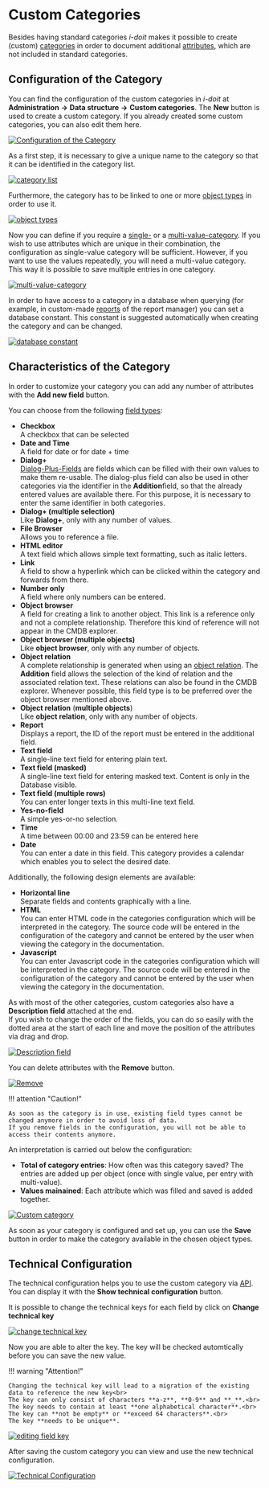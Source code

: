 # Custom Categories

Besides having standard categories _i-doit_ makes it possible to create (custom) [categories](structure-of-the-it-documentation.md) in order to document additional [attributes](./structure-of-the-it-documentation.md), which are not included in standard categories.

## Configuration of the Category

You can find the configuration of the custom categories in _i-doit_ at **Administration** **→** **Data structure** **→** **Custom categories**. The **New** button is used to create a custom category. If you already created some custom categories, you can also edit them here.

[![Configuration of the Category](../assets/images/en/basics/custom-categories/1-cc.png)](../assets/images/en/basics/custom-categories/1-cc.png)

As a first step, it is necessary to give a unique name to the category so that it can be identified in the category list.

[![category list](../assets/images/en/basics/custom-categories/2-cc.png)](../assets/images/en/basics/custom-categories/2-cc.png)

Furthermore, the category has to be linked to one or more [object types](structure-of-the-it-documentation.md) in order to use it.

[![object types](../assets/images/en/basics/custom-categories/3-cc.png)](../assets/images/en/basics/custom-categories/3-cc.png)

Now you can define if you require a [single-](structure-of-the-it-documentation.md) or a [multi-value-category](structure-of-the-it-documentation.md). If you wish to use attributes which are unique in their combination, the configuration as single-value category will be sufficient. However, if you want to use the values repeatedly, you will need a multi-value category. This way it is possible to save multiple entries in one category.

[![multi-value-category](../assets/images/en/basics/custom-categories/4-cc.png)](../assets/images/en/basics/custom-categories/4-cc.png)

In order to have access to a category in a database when querying (for example, in custom-made [reports](../evaluation/report-manager.md) of the report manager) you can set a database constant. This constant is suggested automatically when creating the category and can be changed.

[![database constant](../assets/images/en/basics/custom-categories/5-cc.png)](../assets/images/en/basics/custom-categories/5-cc.png)

## Characteristics of the Category

In order to customize your category you can add any number of attributes with the **Add new field** button.

You can choose from the following [field types](./attribute-fields.md):

*   **Checkbox**<br>
    A checkbox that can be selected
*   **Date and Time**<br>
    A field for date or for date + time
*   **Dialog+**<br>
    [Dialog-Plus-Fields](./dialog-admin.md) are fields which can be filled with their own values to make them re-usable. The dialog-plus field can also be used in other categories via the identifier in the **Addition**field, so that the already entered values are available there. For this purpose, it is necessary to enter the same identifier in both categories.
*   **Dialog+ (multiple selection)**<br>
    Like **Dialog+**, only with any number of values.
*   **File Browser**<br>
    Allows you to reference a file.
*   **HTML editor**<br>
    A text field which allows simple text formatting, such as italic letters.
*   **Link**<br>
    A field to show a hyperlink which can be clicked within the category and forwards from there.
*   **Number only**<br>
    A field where only numbers can be entered.
*   **Object browser**<br>
    A field for creating a link to another object. This link is a reference only and not a complete relationship. Therefore this kind of reference will not appear in the CMDB explorer.
*   **Object browser (multiple objects)**<br>
    Like **object browser**, only with any number of objects.
*   **Object relation**<br>
    A complete relationship is generated when using an [object relation](./object-relations.md). The **Addition** field allows the selection of the kind of relation and the associated relation text. These relations can also be found in the CMDB explorer. Whenever possible, this field type is to be preferred over the object browser mentioned above.
*   **Object relation** (**multiple objects**)<br>
    Like **object relation**, only with any number of objects.
*   **Report**<br>
    Displays a report, the ID of the report must be entered in the additional field.
*   **Text field**<br>
    A single-line text field for entering plain text.
*   **Text field (masked)**<br>
    A single-line text field for entering masked text. Content is only in the Database visible.
*   **Text field (multiple rows)**<br>
    You can enter longer texts in this multi-line text field.
*   **Yes-no-field**<br>
    A simple yes-or-no selection.
*   **Time**<br>
    A time between 00:00 and 23:59 can be entered here
*   **Date**<br>
    You can enter a date in this field. This category provides a calendar which enables you to select the desired date.

Additionally, the following design elements are available:

*   **Horizontal line**<br>
    Separate fields and contents graphically with a line.
*   **HTML**<br>
    You can enter HTML code in the categories configuration which will be interpreted in the category. The source code will be entered in the configuration of the category and cannot be entered by the user when viewing the category in the documentation.
*   **Javascript**<br>
    You can enter Javascript code in the categories configuration which will be interpreted in the category. The source code will be entered in the configuration of the category and cannot be entered by the user when viewing the category in the documentation.

As with most of the other categories, custom categories also have a **Description field** attached at the end.<br>
If you wish to change the order of the fields, you can do so easily with the dotted area at the start of each line and move the position of the attributes via drag and drop.

[![Description field](../assets/images/en/basics/custom-categories/6-cc.gif)](../assets/images/en/basics/custom-categories/6-cc.gif)

You can delete attributes with the **Remove** button.

[![Remove](../assets/images/en/basics/custom-categories/7-cc.gif)](../assets/images/en/basics/custom-categories/7-cc.gif)

!!! attention "Caution!"

    As soon as the category is in use, existing field types cannot be changed anymore in order to avoid loss of data.
    If you remove fields in the configuration, you will not be able to access their contents anymore.

An interpretation is carried out below the configuration:

*   **Total of category entries**: How often was this category saved? The entries are added up per object (once with single value, per entry with multi-value).
*   **Values mainained**: Each attribute which was filled and saved is added together.

[![Custom category](../assets/images/en/basics/custom-categories/8-cc.png)](../assets/images/en/basics/custom-categories/8-cc.png)

As soon as your category is configured and set up, you can use the **Save** button in order to make the category available in the chosen object types.

## Technical Configuration

The technical configuration helps you to use the custom category via [API](../i-doit-pro-add-ons/api/index.md). You can display it with the **Show technical configuration** button.

It is possible to change the technical keys for each field by click on **Change technical key**

[![change technical key](../assets/images/en/basics/custom-categories/9-cc.png)](../assets/images/en/basics/custom-categories/9-cc.png)

Now you are able to alter the key. The key will be checked automtically before you can save the new value.

!!! warning "Attention!"

    Changing the technical key will lead to a migration of the existing data to reference the new key<br>
    The key can only consist of characters **a-z**, **0-9** and **_**.<br>
    The key needs to contain at least **one alphabetical character**.<br>
    The key can **not be empty** or **exceed 64 characters**.<br>
    The key **needs to be unique**.

[![editing field key](../assets/images/en/basics/custom-categories/10-cc.png)](../assets/images/en/basics/custom-categories/10-cc.png)

After saving the custom category you can view and use the new technical configuration.

[![Technical Configuration](../assets/images/en/basics/custom-categories/11-cc.png)](../assets/images/en/basics/custom-categories/11-cc.png)
